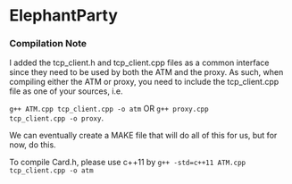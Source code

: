 # ElephantParty

### Compilation Note
I added the tcp_client.h and tcp_client.cpp files as a common interface since they need to be used by both the ATM and the proxy. As such, when compiling either the ATM or proxy, you need to include the tcp_client.cpp file as one of your sources, i.e.

<code>g++ ATM.cpp tcp_client.cpp -o atm</code>
OR
<code>g++ proxy.cpp tcp_client.cpp -o proxy</code>.

We can eventually create a MAKE file that will do all of this for us, but for now, do this.

To compile Card.h, please use c++11 by
<code>g++ -std=c++11 ATM.cpp tcp_client.cpp -o atm</code>

